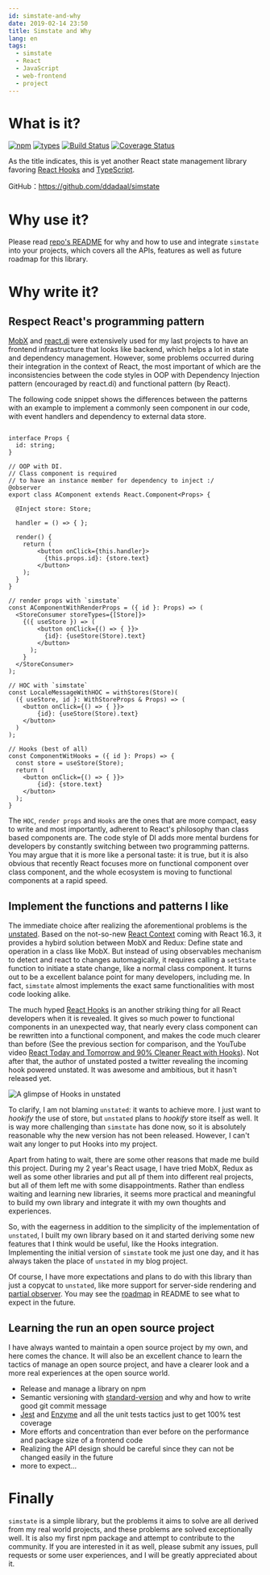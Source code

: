 ```yaml
---
id: simstate-and-why
date: 2019-02-14 23:50
title: Simstate and Why
lang: en
tags:
  - simstate
  - React
  - JavaScript
  - web-frontend
  - project
---
```


# What is it?

[![npm](https://img.shields.io/npm/v/simstate.svg?style=flat-square)](https://www.npmjs.com/package/simstate)
[![types](https://img.shields.io/npm/types/simstate.svg?style=flat-square)](https://www.npmjs.com/package/simstate)
[![Build Status](https://img.shields.io/travis/ddadaal/simstate.svg?style=flat-square)](https://travis-ci.org/ddadaal/simstate)
[![Coverage Status](https://img.shields.io/coveralls/github/ddadaal/simstate.svg?style=flat-square)](https://coveralls.io/github/ddadaal/simstate?branch=master)

As the title indicates, this is yet another React state management library favoring [React Hooks](https://reactjs.org/docs/hooks-intro.html) and [TypeScript](https://www.typescriptlang.org/).

GitHub：<https://github.com/ddadaal/simstate>

# Why use it?

Please read [repo's README](https://github.com/ddadaal/simstate) for why and how to use and integrate `simstate` into your projects, which covers all the APIs, features as well as future roadmap for this library.

# Why write it?

## Respect React's programming pattern

[MobX](https://github.com/mobxjs/mobx) and [react.di](https://github.com/RobinBuschmann/react.di) were extensively used for my last projects to have an frontend infrastructure that looks like backend, which helps a lot in state and dependency management. However, some problems occurred during their integration in the context of React, the most important of which are the inconsistencies between the code styles in OOP with Dependency Injection pattern (encouraged by react.di) and functional pattern (by React).

The following code snippet shows the differences between the patterns with an example to implement a commonly seen component in our code, with event handlers and dependency to external data store.

```tsx

interface Props {
  id: string;
}

// OOP with DI.
// Class component is required
// to have an instance member for dependency to inject :/
@observer
export class AComponent extends React.Component<Props> {

  @Inject store: Store;

  handler = () => { };

  render() {
    return (
        <button onClick={this.handler}>
          {this.props.id}: {store.text}
        </button>
    );
  }
}

// render props with `simstate`
const AComponentWithRenderProps = ({ id }: Props) => (
  <StoreConsumer storeTypes={[Store]}>
    {({ useStore }) => (
        <button onClick={() => { }}>
          {id}: {useStore(Store).text}
        </button>
      );
    }
  </StoreConsumer>
);

// HOC with `simstate`
const LocaleMessageWithHOC = withStores(Store)(
  ({ useStore, id }: WithStoreProps & Props) => (
    <button onClick={() => { }}>
        {id}: {useStore(Store).text}
    </button>
  )
);

// Hooks (best of all)
const ComponentWitHooks = ({ id }: Props) => {
  const store = useStore(Store);
  return (
    <button onClick={() => { }}>
        {id}: {store.text}
    </button>
  );
}
```

The `HOC`, `render props` and `Hooks` are the ones that are more compact, easy to write and most importantly, adherent to React's philosophy than class based components are. The code style of DI adds more mental burdens for developers by constantly switching between two programming patterns. You may argue that it is more like a personal taste: it is true, but it is also obvious that recently React focuses more on functional component over class component, and the whole ecosystem is moving to functional components at a rapid speed.


## Implement the functions and patterns I like

The immediate choice after realizing the aforementional problems is the [unstated](https://github.com/jamiebuilds/unstated). Based on the not-so-new [React Context](https://reactjs.org/docs/context.html) coming with React 16.3, it provides a hybird solution between MobX and Redux: Define state and operation in a class like MobX. But instead of using observables mechanism to detect and react to changes automagically, it requires calling a `setState` function to initiate a state change, like a normal class component. It turns out to be a excellent balance point for many developers, including me. In fact, `simstate` almost implements the exact same functionalities with most code looking alike.

The much hyped [React Hooks](https://reactjs.org/docs/hooks-intro.html) is an another striking thing for all React developers when it is revealed. It gives so much power to functional components in an unexpected way, that nearly every class component can be rewritten into a functional component, and makes the code much clearer than before (See the previous section for comparison, and the YouTube video [React Today and Tomorrow and 90% Cleaner React with Hooks](https://www.youtube.com/watch?v=dpw9EHDh2bM)). Not after that, the author of unstated posted a twitter revealing the incoming hook powered unstated. It was awesome and ambitious, but it hasn't released yet.

![A glimpse of Hooks in unstated](./unstated-hooks.png)

To clarify, I am not blaming `unstated`: it wants to achieve more. I just want to *hookify* the use of store, but `unstated` plans to *hookify* store itself as well. It is way more challenging than `simstate` has done now, so it is absolutely reasonable why the new version has not been released. However, I can't wait any longer to put Hooks into my project.

Apart from hating to wait, there are some other reasons that made me build this project. During my 2 year's React usage, I have tried MobX, Redux as well as some other libraries and put all pf them into different real projects, but all of them left me with some disappointments. Rather than endless waiting and learning new libraries, it seems more practical and meaningful to build my own library and integrate it with my own thoughts and experiences.

So, with the eagerness in addition to the simplicity of the implementation of `unstated`, I built my own library based on it and started deriving some new features that I think would be useful, like the Hooks integration. Implementing the initial version of `simstate` took me just one day, and it has always taken the place of `unstated` in my blog project.

Of course, I have more expectations and plans to do with this library than just a copycat to `unstated`, like more support for server-side rendering and [partial observer](https://github.com/ddadaal/simstate/blob/partial-observer/partial-observer-proposal.md). You may see the [roadmap](https://github.com/ddadaal/simstate#roadmap) in README to see what to expect in the future.

## Learning the run an open source project

I have always wanted to maintain a open source project by my own, and here comes the chance. It will also be an excellent chance to learn the tactics of manage an open source project, and have a clearer look and a more real experiences at the open source world.

- Release and manage a library on npm
- Semantic versioning with [standard-version](https://github.com/conventional-changelog/standard-version) and why and how to write good git commit message
- [Jest](https://jestjs.io/) and [Enzyme](https://github.com/airbnb/enzyme) and all the unit tests tactics just to get 100% test coverage
- More efforts and concentration than ever before on the performance and package size of a frontend code
- Realizing the API design should be careful since they can not be changed easily in the future
- more to expect...

# Finally

`simstate` is a simple library, but the problems it aims to solve are all derived from my real world projects, and these problems are solved exceptionally well. It is also my first npm package and attempt to contribute to the community. If you are interested in it as well, please submit any issues, pull requests or some user experiences, and I will be greatly appreciated about it.

